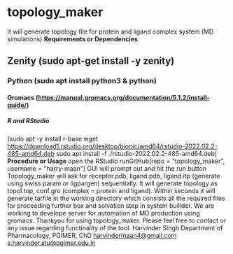 # topology_maker
It will generate topology file for protein and ligand complex system (MD simulations)
**Requirements or Dependencies**
## Zenity (sudo apt-get install -y zenity)
### Python (sudo apt install python3 & python)
#### Gromacs (https://manual.gromacs.org/documentation/5.1.2/install-guide/)
##### R and RStudio 
(sudo apt -y install r-base
wget https://download1.rstudio.org/desktop/bionic/amd64/rstudio-2022.02.2-485-amd64.deb
sudo apt install -f ./rstudio-2022.02.2-485-amd64.deb)
**Procedure or Usage**
open the RStudio
runGitHub(repo = "topology_maker", username = "harry-maan")
GUI will prompt out and hit the run button
Topology_maker will ask for receptor.pdb, ligand.pdb, ligand.itp (generate using swiss param or ligpargen) sequentially.
It will generate topology as topol.top, conf.gro (complex = protein and ligand).
Within seconds it will generate tarfile in the working directory which consists all the required files for proceeding further box and solvation step in system buillder.
We are working to develope server for automation of MD production using gromacs.
Thankyou for using topology_maker.
Please feel free to contact or any issue regarding functinality of the tool.
Harvinder Singh
Department of Pharmacology, PGIMER, ChD
harvindermaan4@gmail.com
s.harvinder.stu@pgimer.edu.in
